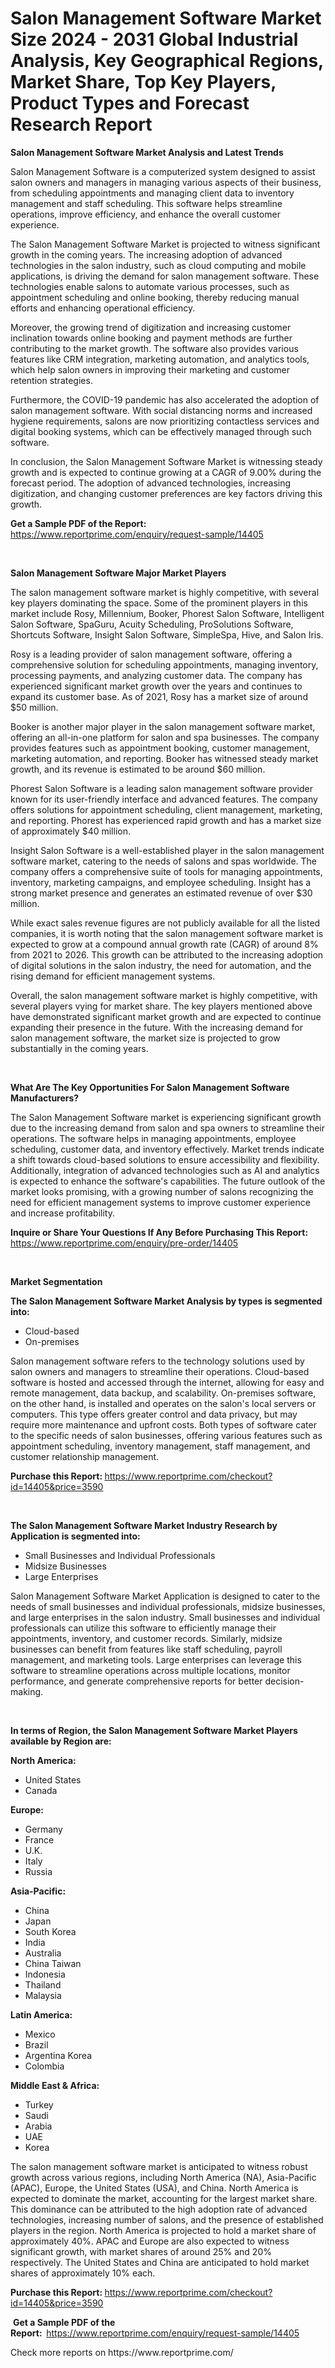 <p><h1>Salon Management Software Market Size 2024 - 2031 Global Industrial Analysis, Key Geographical Regions, Market Share, Top Key Players, Product Types and Forecast Research Report</h1></p><p><strong>Salon Management Software Market Analysis and Latest Trends</strong></p>
<p><p>Salon Management Software is a computerized system designed to assist salon owners and managers in managing various aspects of their business, from scheduling appointments and managing client data to inventory management and staff scheduling. This software helps streamline operations, improve efficiency, and enhance the overall customer experience.</p><p>The Salon Management Software Market is projected to witness significant growth in the coming years. The increasing adoption of advanced technologies in the salon industry, such as cloud computing and mobile applications, is driving the demand for salon management software. These technologies enable salons to automate various processes, such as appointment scheduling and online booking, thereby reducing manual efforts and enhancing operational efficiency.</p><p>Moreover, the growing trend of digitization and increasing customer inclination towards online booking and payment methods are further contributing to the market growth. The software also provides various features like CRM integration, marketing automation, and analytics tools, which help salon owners in improving their marketing and customer retention strategies.</p><p>Furthermore, the COVID-19 pandemic has also accelerated the adoption of salon management software. With social distancing norms and increased hygiene requirements, salons are now prioritizing contactless services and digital booking systems, which can be effectively managed through such software.</p><p>In conclusion, the Salon Management Software Market is witnessing steady growth and is expected to continue growing at a CAGR of 9.00% during the forecast period. The adoption of advanced technologies, increasing digitization, and changing customer preferences are key factors driving this growth.</p></p>
<p><strong>Get a Sample PDF of the Report:&nbsp;</strong> <a href="https://www.reportprime.com/enquiry/request-sample/14405">https://www.reportprime.com/enquiry/request-sample/14405</a></p>
<p>&nbsp;</p>
<p><strong>Salon Management Software Major Market Players</strong></p>
<p><p>The salon management software market is highly competitive, with several key players dominating the space. Some of the prominent players in this market include Rosy, Millennium, Booker, Phorest Salon Software, Intelligent Salon Software, SpaGuru, Acuity Scheduling, ProSolutions Software, Shortcuts Software, Insight Salon Software, SimpleSpa, Hive, and Salon Iris.</p><p>Rosy is a leading provider of salon management software, offering a comprehensive solution for scheduling appointments, managing inventory, processing payments, and analyzing customer data. The company has experienced significant market growth over the years and continues to expand its customer base. As of 2021, Rosy has a market size of around $50 million.</p><p>Booker is another major player in the salon management software market, offering an all-in-one platform for salon and spa businesses. The company provides features such as appointment booking, customer management, marketing automation, and reporting. Booker has witnessed steady market growth, and its revenue is estimated to be around $60 million.</p><p>Phorest Salon Software is a leading salon management software provider known for its user-friendly interface and advanced features. The company offers solutions for appointment scheduling, client management, marketing, and reporting. Phorest has experienced rapid growth and has a market size of approximately $40 million.</p><p>Insight Salon Software is a well-established player in the salon management software market, catering to the needs of salons and spas worldwide. The company offers a comprehensive suite of tools for managing appointments, inventory, marketing campaigns, and employee scheduling. Insight has a strong market presence and generates an estimated revenue of over $30 million.</p><p>While exact sales revenue figures are not publicly available for all the listed companies, it is worth noting that the salon management software market is expected to grow at a compound annual growth rate (CAGR) of around 8% from 2021 to 2026. This growth can be attributed to the increasing adoption of digital solutions in the salon industry, the need for automation, and the rising demand for efficient management systems.</p><p>Overall, the salon management software market is highly competitive, with several players vying for market share. The key players mentioned above have demonstrated significant market growth and are expected to continue expanding their presence in the future. With the increasing demand for salon management software, the market size is projected to grow substantially in the coming years.</p></p>
<p>&nbsp;</p>
<p><strong>What Are The Key Opportunities For Salon Management Software Manufacturers?</strong></p>
<p><p>The Salon Management Software market is experiencing significant growth due to the increasing demand from salon and spa owners to streamline their operations. The software helps in managing appointments, employee scheduling, customer data, and inventory effectively. Market trends indicate a shift towards cloud-based solutions to ensure accessibility and flexibility. Additionally, integration of advanced technologies such as AI and analytics is expected to enhance the software's capabilities. The future outlook of the market looks promising, with a growing number of salons recognizing the need for efficient management systems to improve customer experience and increase profitability.</p></p>
<p><strong>Inquire or Share Your Questions If Any Before Purchasing This Report:</strong> <a href="https://www.reportprime.com/enquiry/pre-order/14405">https://www.reportprime.com/enquiry/pre-order/14405</a></p>
<p>&nbsp;</p>
<p><strong>Market Segmentation</strong></p>
<p><strong>The Salon Management Software Market Analysis by types is segmented into:</strong></p>
<p><ul><li>Cloud-based</li><li>On-premises</li></ul></p>
<p><p>Salon management software refers to the technology solutions used by salon owners and managers to streamline their operations. Cloud-based software is hosted and accessed through the internet, allowing for easy and remote management, data backup, and scalability. On-premises software, on the other hand, is installed and operates on the salon's local servers or computers. This type offers greater control and data privacy, but may require more maintenance and upfront costs. Both types of software cater to the specific needs of salon businesses, offering various features such as appointment scheduling, inventory management, staff management, and customer relationship management.</p></p>
<p><strong>Purchase this Report:&nbsp;</strong><a href="https://www.reportprime.com/checkout?id=14405&price=3590">https://www.reportprime.com/checkout?id=14405&price=3590</a></p>
<p>&nbsp;</p>
<p><strong>The Salon Management Software Market Industry Research by Application is segmented into:</strong></p>
<p><ul><li>Small Businesses and Individual Professionals</li><li>Midsize Businesses</li><li>Large Enterprises</li></ul></p>
<p><p>Salon Management Software Market Application is designed to cater to the needs of small businesses and individual professionals, midsize businesses, and large enterprises in the salon industry. Small businesses and individual professionals can utilize this software to efficiently manage their appointments, inventory, and customer records. Similarly, midsize businesses can benefit from features like staff scheduling, payroll management, and marketing tools. Large enterprises can leverage this software to streamline operations across multiple locations, monitor performance, and generate comprehensive reports for better decision-making.</p></p>
<p>&nbsp;</p>
<p><strong>In terms of Region, the Salon Management Software Market Players available by Region are:</strong></p>
<p>
    <p> <strong> North America: </strong>
        <ul>
            <li>United States</li>
            <li>Canada</li>
        </ul>
        </p> 
    <p> <strong> Europe: </strong>
        <ul>
            <li>Germany</li>
            <li>France</li>
            <li>U.K.</li>
            <li>Italy</li>
            <li>Russia</li>
        </ul>
        </p> 
    <p> <strong> Asia-Pacific: </strong>
        <ul>
            <li>China</li>
            <li>Japan</li>
            <li>South Korea</li>
            <li>India</li>
            <li>Australia</li>
            <li>China Taiwan</li>
            <li>Indonesia</li>
            <li>Thailand</li>
            <li>Malaysia</li>
        </ul>
        </p> 
    <p> <strong> Latin America: </strong>
        <ul>
            <li>Mexico</li>
            <li>Brazil</li>
            <li>Argentina Korea</li>
            <li>Colombia</li>
        </ul>
        </p> 
    <p> <strong> Middle East & Africa: </strong>
        <ul>
            <li>Turkey</li>
            <li>Saudi</li>
            <li>Arabia</li>
            <li>UAE</li>
            <li>Korea</li>
        </ul>
    </p>
    </p>
<p><p>The salon management software market is anticipated to witness robust growth across various regions, including North America (NA), Asia-Pacific (APAC), Europe, the United States (USA), and China. North America is expected to dominate the market, accounting for the largest market share. This dominance can be attributed to the high adoption rate of advanced technologies, increasing number of salons, and the presence of established players in the region. North America is projected to hold a market share of approximately 40%. APAC and Europe are also expected to witness significant growth, with market shares of around 25% and 20% respectively. The United States and China are anticipated to hold market shares of approximately 10% each.</p></p>
<p><strong>Purchase this Report: </strong><a href="https://www.reportprime.com/checkout?id=14405&price=3590">https://www.reportprime.com/checkout?id=14405&price=3590</a></p>
<p>&nbsp;<strong>Get a Sample PDF of the Report:&nbsp;&nbsp;</strong><a href="https://www.reportprime.com/enquiry/request-sample/14405">https://www.reportprime.com/enquiry/request-sample/14405</a></p>
<p><strong></strong></p>
<p>Check more reports on https://www.reportprime.com/</p>